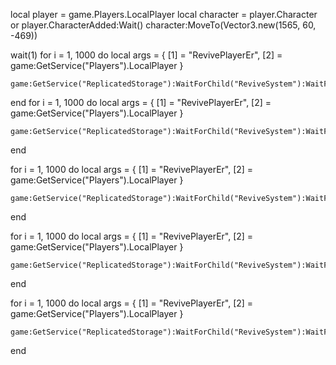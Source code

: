 local player = game.Players.LocalPlayer
local character = player.Character or player.CharacterAdded:Wait()
character:MoveTo(Vector3.new(1565, 60, -469))

wait(1)
for i = 1, 1000 do
    local args = {
        [1] = "RevivePlayerEr",
        [2] = game:GetService("Players").LocalPlayer
    }

    game:GetService("ReplicatedStorage"):WaitForChild("ReviveSystem"):WaitForChild("Event"):FireServer(unpack(args))
end
for i = 1, 1000 do
    local args = {
        [1] = "RevivePlayerEr",
        [2] = game:GetService("Players").LocalPlayer
    }

    game:GetService("ReplicatedStorage"):WaitForChild("ReviveSystem"):WaitForChild("Event"):FireServer(unpack(args))
end

for i = 1, 1000 do
    local args = {
        [1] = "RevivePlayerEr",
        [2] = game:GetService("Players").LocalPlayer
    }

    game:GetService("ReplicatedStorage"):WaitForChild("ReviveSystem"):WaitForChild("Event"):FireServer(unpack(args))
end

for i = 1, 1000 do
    local args = {
        [1] = "RevivePlayerEr",
        [2] = game:GetService("Players").LocalPlayer
    }

    game:GetService("ReplicatedStorage"):WaitForChild("ReviveSystem"):WaitForChild("Event"):FireServer(unpack(args))
end

for i = 1, 1000 do
    local args = {
        [1] = "RevivePlayerEr",
        [2] = game:GetService("Players").LocalPlayer
    }

    game:GetService("ReplicatedStorage"):WaitForChild("ReviveSystem"):WaitForChild("Event"):FireServer(unpack(args))
end
